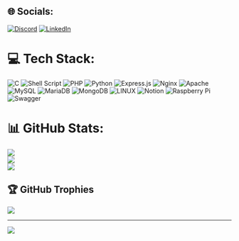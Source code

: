 
## 🌐 Socials:
[![Discord](https://img.shields.io/badge/Discord-%237289DA.svg?logo=discord&logoColor=white)](https://discord.gg/hijack_bgp) [![LinkedIn](https://img.shields.io/badge/LinkedIn-%230077B5.svg?logo=linkedin&logoColor=white)](https://linkedin.com/in/aniket-s-chauhan) 

# 💻 Tech Stack:
![C](https://img.shields.io/badge/c-%2300599C.svg?style=for-the-badge&logo=c&logoColor=white) ![Shell Script](https://img.shields.io/badge/shell_script-%23121011.svg?style=for-the-badge&logo=gnu-bash&logoColor=white) ![PHP](https://img.shields.io/badge/php-%23777BB4.svg?style=for-the-badge&logo=php&logoColor=white) ![Python](https://img.shields.io/badge/python-3670A0?style=for-the-badge&logo=python&logoColor=ffdd54) ![Express.js](https://img.shields.io/badge/express.js-%23404d59.svg?style=for-the-badge&logo=express&logoColor=%2361DAFB) ![Nginx](https://img.shields.io/badge/nginx-%23009639.svg?style=for-the-badge&logo=nginx&logoColor=white) ![Apache](https://img.shields.io/badge/apache-%23D42029.svg?style=for-the-badge&logo=apache&logoColor=white) ![MySQL](https://img.shields.io/badge/mysql-%2300f.svg?style=for-the-badge&logo=mysql&logoColor=white) ![MariaDB](https://img.shields.io/badge/MariaDB-003545?style=for-the-badge&logo=mariadb&logoColor=white) ![MongoDB](https://img.shields.io/badge/MongoDB-%234ea94b.svg?style=for-the-badge&logo=mongodb&logoColor=white) ![LINUX](https://img.shields.io/badge/Linux-FCC624?style=for-the-badge&logo=linux&logoColor=black) ![Notion](https://img.shields.io/badge/Notion-%23000000.svg?style=for-the-badge&logo=notion&logoColor=white) ![Raspberry Pi](https://img.shields.io/badge/-RaspberryPi-C51A4A?style=for-the-badge&logo=Raspberry-Pi) ![Swagger](https://img.shields.io/badge/-Swagger-%23Clojure?style=for-the-badge&logo=swagger&logoColor=white)
# 📊 GitHub Stats:
![](https://github-readme-stats.vercel.app/api?username=Aniket999969&theme=dark&hide_border=false&include_all_commits=false&count_private=false)<br/>
![](https://github-readme-streak-stats.herokuapp.com/?user=Aniket999969&theme=dark&hide_border=false)<br/>
![](https://github-readme-stats.vercel.app/api/top-langs/?username=Aniket999969&theme=dark&hide_border=false&include_all_commits=false&count_private=false&layout=compact)

## 🏆 GitHub Trophies
![](https://github-profile-trophy.vercel.app/?username=Aniket999969&theme=radical&no-frame=false&no-bg=true&margin-w=4)

---
[![](https://visitcount.itsvg.in/api?id=Aniket999969&icon=0&color=0)](https://visitcount.itsvg.in)

<!-- Proudly created with GPRM ( https://gprm.itsvg.in ) -->
